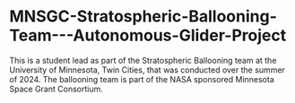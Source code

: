 # MNSGC-Stratospheric-Ballooning-Team---Autonomous-Glider-Project
This is a student lead as part of the Stratospheric Ballooning team at the University of Minnesota, Twin Cities, that was conducted over the summer of 2024. The ballooning team is part of the NASA sponsored Minnesota Space Grant Consortium.
